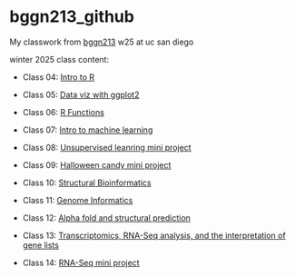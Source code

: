 # bggn213_github
My classwork from [bggn213](https://bioboot.github.io/bggn213_W25/) w25 at uc san diego

winter 2025 class content:

- Class 04: [Intro to R](https://github.com/kmostoller1/bggn213_github/blob/main/class04/class4.pdf)

- Class 05: [Data viz with ggplot2](class05/Class05.html)

- Class 06: [R Functions](https://github.com/kmostoller1/bggn213_github/blob/main/Class06/Class6.pdf)

- Class 07: [Intro to machine learning](https://github.com/kmostoller1/bggn213_github/blob/main/Class07/class07.pdf)

- Class 08: [Unsupervised leanring mini project](https://github.com/kmostoller1/bggn213_github/blob/main/Class08/Miniproject08.pdf)

- Class 09: [Halloween candy mini project](https://github.com/kmostoller1/bggn213_github/blob/main/class09/halloweencandy.pdf)

- Class 10: [Structural Bioinformatics](https://github.com/kmostoller1/bggn213_github/blob/main/Class10/Class10.pdf)

- Class 11: [Genome Informatics](https://github.com/kmostoller1/bggn213_github/blob/main/class11/class11.pdf)

- Class 12: [Alpha fold and structural prediction](https://github.com/kmostoller1/bggn213_github/blob/main/Class12/AlphaFold%20Analysis%20class%2012.pdf)

- Class 13: [Transcriptomics, RNA-Seq analysis, and the interpretation of gene lists](https://github.com/kmostoller1/bggn213_github/blob/main/Class13/Class-13.pdf)

- Class 14: [RNA-Seq mini project](https://github.com/kmostoller1/bggn213_github/blob/main/Class14/Class-14.pdf)


